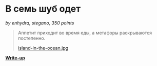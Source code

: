 # В семь шуб одет

*by enhydra, stegano, 350 points*

> Аппетит приходит во время еды, а метафоры раскрываются постепенно.
>
> [island-in-the-ocean.jpg](public/island-in-the-ocean.jpg)

**[Write-up](WRITEUP.md)**
